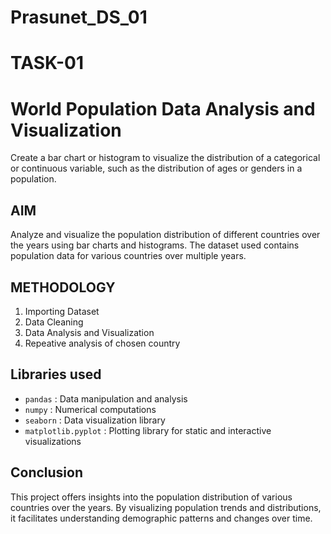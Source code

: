 # Prasunet_DS_01
# TASK-01
# World Population Data Analysis and Visualization
Create a bar chart or histogram to visualize the distribution of a categorical or continuous variable, such as the distribution of ages or genders in a population.

## AIM
Analyze and visualize the population distribution of different countries over the years using bar charts and histograms. The dataset used contains population data for various countries over multiple years.

## METHODOLOGY
1. Importing Dataset
2. Data Cleaning
3. Data Analysis and Visualization
4. Repeative analysis of chosen country

## Libraries used
- `pandas` : Data manipulation and analysis
- `numpy` : Numerical computations
-  `seaborn` : Data visualization library 
-  `matplotlib.pyplot` : Plotting library for static and interactive visualizations

## Conclusion
This project offers insights into the population distribution of various countries over the years. By visualizing population trends and distributions, it facilitates understanding demographic patterns and changes over time.
